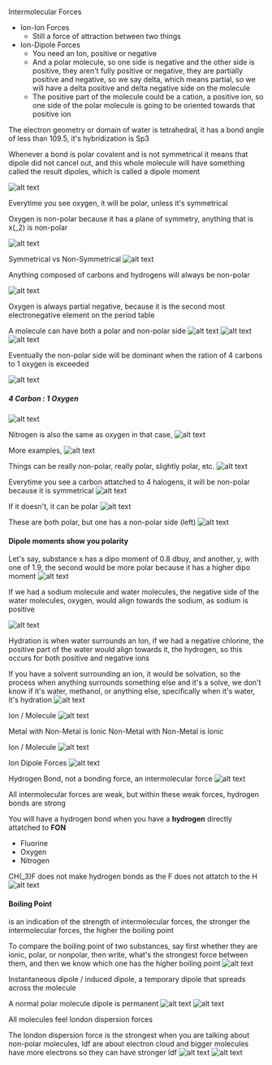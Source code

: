Intermolecular Forces
  - Ion-Ion Forces
    - Still a force of attraction between two things
  - Ion-Dipole Forces
    - You need an Ion, positive or negative
    - And a polar molecule, so one side is negative
    and the other side is positive, they aren't fully
    positive or negative, they are partially positive
    and negative, so we say delta, which means partial,
    so we will have a delta positive and delta negative
    side on the molecule
    - The positive part of the molecule could be a
    cation, a positive ion, so one side of the polar
    molecule is going to be oriented towards that
    positive ion

The electron geometry or domain of water is tetrahedral,
it has a bond angle of less than 109.5, it's hybridization
is Sp3

Whenever a bond is polar covalent and is not symmetrical
it means that dipole did not cancel out, and this whole
molecule will have something called the result dipoles,
which is called a dipole moment

![alt text](image.png)

Everytime you see oxygen, it will be polar, unless
it's symmetrical

Oxygen is non-polar because it has a plane of symmetry,
anything that is x\(_2\) is non-polar

![alt text](image-1.png)

Symmetrical vs Non-Symmetrical
![alt text](image-2.png)

Anything composed of carbons and hydrogens will
always be non-polar

![alt text](image-3.png)

Oxygen is always partial negative, because it is the
second most electronegative element on the period
table

A molecule can have both a polar and non-polar side
![alt text](image-4.png)
![alt text](image-5.png)
![alt text](image-6.png)

Eventually the non-polar side will be dominant
when the ration of 4 carbons to 1 oxygen is exceeded

![alt text](image-7.png)

##### 4 Carbon : 1 Oxygen

![alt text](image-8.png)

Nitrogen is also the same as oxygen in that case,
![alt text](image-9.png)

More examples,
![alt text](image-10.png)

Things can be really non-polar, really polar, slightly
polar, etc.
![alt text](image-11.png)

Everytime you see a carbon attatched to 4 halogens,
it will be non-polar because it is symmetrical
![alt text](image-12.png)

If it doesn't, it can be polar
![alt text](image-13.png)

These are both polar, but one has a non-polar
side (left)
![alt text](image-14.png)


#### Dipole moments show you polarity
Let's say, substance x has a dipo moment of 0.8 dbuy,
and another, y, with one of 1.9, the second would be
more polar because it has a higher dipo moment
![alt text](image-15.png)


If we had a sodium molecule and water molecules, the
negative side of the water molecules, oxygen, would
align towards the sodium, as sodium is positive

![alt text](image-16.png)

Hydration is when water surrounds an Ion, if we
had a negative chlorine, the positive part of the
water would align towards it, the hydrogen, so this
occurs for both positive and negative ions

If you have a solvent surrounding an ion, it would
be solvation, so the process when anything surrounds
something else and it's a solve, we don't know if it's
water, methanol, or anything else, specifically when
it's water, it's hydration
![alt text](image-17.png)

Ion / Molecule
![alt text](image-18.png)


Metal with Non-Metal is Ionic
Non-Metal with Non-Metal is Ionic

Ion / Molecule
![alt text](image-19.png)

Ion Dipole Forces
![alt text](image-20.png)

Hydrogen Bond, not a bonding force, an intermolecular
force
![alt text](image-21.png)

All intermolecular forces are weak, but within these
weak forces, hydrogen bonds are strong

You will have a hydrogen bond when you have a
**hydrogen** directly attatched to **FON**

- Fluorine
- Oxygen
- Nitrogen

CH\(_3\)F does not make hydrogen bonds as the F
does not attatch to the H
![alt text](image-22.png)

#### Boiling Point
is an indication of the strength of intermolecular
forces, the stronger the intermolecular forces, the
higher the boiling point

To compare the boiling point of two substances, say first
whether they are ionic, polar, or nonpolar, then write,
what's the strongest force between them, and then we know
which one has the higher boiling point
![alt text](image-23.png)

Instantaneous dipole / induced dipole, a temporary dipole
that spreads across the molecule

A normal polar molecule dipole is permanent
![alt text](image-24.png)
![alt text](image-25.png)

All molecules feel london dispersion forces

The london dispersion force is the strongest when you are
talking about non-polar molecules, ldf are about electron
cloud and bigger molecules have more electrons so they
can have stronger ldf
![alt text](image-26.png)
![alt text](image-27.png)
